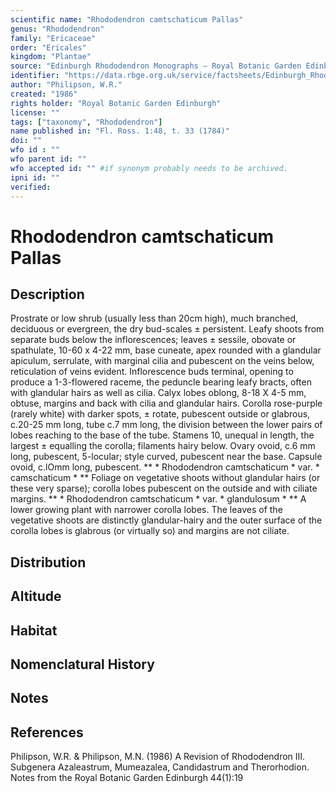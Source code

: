 ```yaml
---
scientific name: "Rhododendron camtschaticum Pallas"
genus: "Rhododendron"
family: "Ericaceae"
order: "Ericales"
kingdom: "Plantae"
source: "Edinburgh Rhododendron Monographs – Royal Botanic Garden Edinburgh"
identifier: "https://data.rbge.org.uk/service/factsheets/Edinburgh_Rhododendron_Monographs.xhtml"
author: "Philipson, W.R."
created: "1986"
rights holder: "Royal Botanic Garden Edinburgh"
license: ""
tags: ["taxonomy", "Rhododendron"]
name published in: "Fl. Ross. 1:48, t. 33 (1784)"
doi: ""
wfo id : ""
wfo parent id: ""
wfo accepted id: "" #if synonym probably needs to be archived.                      
ipni id: ""
verified:
---
```


                       

# Rhododendron camtschaticum Pallas

## Description
Prostrate or low shrub (usually less than 20cm high), much branched, deciduous or evergreen, the dry bud-scales ± persistent. Leafy shoots from separate buds below the inflorescences; leaves ± sessile, obovate or spathulate, 10-60 x 4-22 mm, base cuneate, apex rounded with a glandular apiculum, serrulate, with marginal cilia and pubescent on the veins below, reticulation of veins evident. Inflorescence buds terminal, opening to produce a 1-3-flowered raceme, the peduncle bearing leafy bracts, often with glandular hairs as well as cilia. Calyx lobes oblong, 8-18 X 4-5 mm, obtuse, margins and back with cilia and glandular hairs. Corolla rose-purple (rarely white) with darker spots, ± rotate, pubescent outside or glabrous, c.20-25 mm long, tube c.7 mm long, the division between the lower pairs of lobes reaching to the base of the tube. Stamens 10, unequal in length, the largest ± equalling the corolla; filaments hairy below. Ovary ovoid, c.6 mm long, pubescent, 5-locular; style curved, pubescent near the base. Capsule ovoid, c.lOmm long, pubescent. ** * Rhododendron camtschaticum * var. * camschaticum * ** Foliage on vegetative shoots without glandular hairs (or these very sparse); corolla lobes pubescent on the outside and with ciliate margins. ** * Rhododendron camtschaticum * var. * glandulosum * ** A lower growing plant with narrower corolla lobes. The leaves of the vegetative shoots are distinctly glandular-hairy and the outer surface of the corolla lobes is glabrous (or virtually so) and margins are not ciliate.

## Distribution


## Altitude


## Habitat


## Nomenclatural History

                       
## Notes


## References

Philipson, W.R. & Philipson, M.N. (1986) A Revision of Rhododendron III. Subgenera Azaleastrum, Mumeazalea, Candidastrum and Therorhodion. Notes from the Royal Botanic Garden Edinburgh 44(1):19

